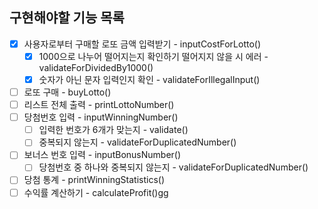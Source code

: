 ## 구현해야할 기능 목록
* [x] 사용자로부터 구매할 로또 금액 입력받기 - inputCostForLotto()
    * [x] 1000으로 나누어 떨어지는지 확인하기 떨어지지 않을 시 에러 - validateForDividedBy1000()
    * [x] 숫자가 아닌 문자 입력인지 확인 - validateForIllegalInput()
* [ ] 로또 구매 - buyLotto()
* [ ] 리스트 전체 출력 - printLottoNumber()
* [ ] 당첨번호 입력  - inputWinningNumber()
    * [ ] 입력한 번호가 6개가 맞는지 - validate()
    * [ ] 중복되지 않는지 - validateForDuplicatedNumber()
* [ ] 보너스 번호 입력  - inputBonusNumber()
    * [ ] 당첨번호 중 하나와 중복되지 않는지 - validateForDuplicatedNumber()
* [ ] 당첨 통계 - printWinningStatistics()
* [ ] 수익률 계산하기 - calculateProfit()gg
